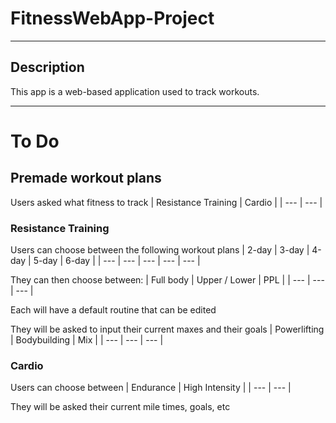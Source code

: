 # FitnessWebApp-Project
***

## Description

This app is a web-based application used to track workouts. 

---
# To Do

## Premade workout plans

Users asked what fitness to track
| Resistance Training | Cardio | 
| --- | --- |

### Resistance Training
Users can choose between the following workout plans
| 2-day | 3-day | 4-day | 5-day | 6-day |
| --- | --- | --- | --- | --- |

They can then choose between:
| Full body | Upper / Lower | PPL |
| --- | --- | --- |

Each will have a default routine that can be edited

They will be asked to input their current maxes and their goals 
| Powerlifting | Bodybuilding | Mix |
| --- | --- | --- |

### Cardio
Users can choose between
| Endurance | High Intensity |
| --- | --- |

They will be asked their current mile times, goals, etc

